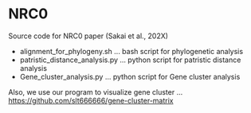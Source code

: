 # NRC0
Source code for NRC0 paper (Sakai et al., 202X)

* alignment_for_phylogeny.sh ... bash script for phylogenetic analysis
* patristic_distance_analysis.py ... python script for patristic distance analysis
* Gene_cluster_analysis.py ... python script for Gene cluster analysis

Also, we use our program to visualize gene cluster ... https://github.com/slt666666/gene-cluster-matrix